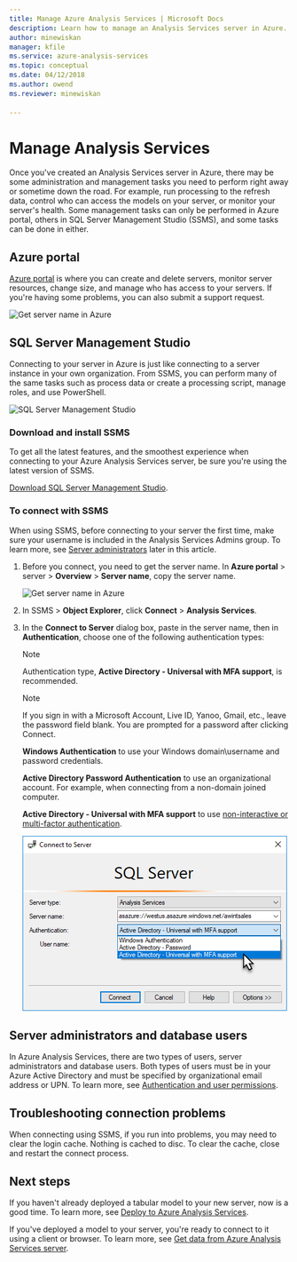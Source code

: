 ```yaml
---
title: Manage Azure Analysis Services | Microsoft Docs
description: Learn how to manage an Analysis Services server in Azure.
author: minewiskan
manager: kfile
ms.service: azure-analysis-services
ms.topic: conceptual
ms.date: 04/12/2018
ms.author: owend
ms.reviewer: minewiskan

---
```

# Manage Analysis Services
Once you've created an Analysis Services server in Azure, there may be some administration and management tasks you need to perform right away or sometime down the road. For example, run processing to the refresh data, control who can access the models on your server, or monitor your server's health. Some management tasks can only be performed in Azure portal, others in SQL Server Management Studio (SSMS), and some tasks can be done in either.

## Azure portal
[Azure portal](http://portal.azure.com/) is where you can create and delete servers, monitor server resources, change size, and manage who has access to your servers.  If you're having some problems, you can also submit a support request.

![Get server name in Azure](./media/analysis-services-manage/aas-manage-portal.png)

## SQL Server Management Studio
Connecting to your server in Azure is just like connecting to a server instance in your own organization. From SSMS, you can perform many of the same tasks such as process data or create a processing script, manage roles, and use PowerShell.
  
![SQL Server Management Studio](./media/analysis-services-manage/aas-manage-ssms.png)

### Download and install SSMS
To get all the latest features, and the smoothest experience when connecting to your Azure Analysis Services server, be sure you're using the latest version of SSMS. 

[Download SQL Server Management Studio](https://docs.microsoft.com/sql/ssms/download-sql-server-management-studio-ssms).


### To connect with SSMS
 When using SSMS, before connecting to your server the first time, make sure your username is included in the Analysis Services Admins group. To learn more, see [Server administrators](#server-administrators) later in this article.

1. Before you connect, you need to get the server name. In **Azure portal** > server > **Overview** > **Server name**, copy the server name.
   
    ![Get server name in Azure](./media/analysis-services-deploy/aas-deploy-get-server-name.png)
2. In SSMS > **Object Explorer**, click **Connect** > **Analysis Services**.
3. In the **Connect to Server** dialog box, paste in the server name, then in **Authentication**, choose one of the following authentication types:   
    > [!NOTE]
    > Authentication type, **Active Directory - Universal with MFA support**, is recommended.

    > [!NOTE]
    > If you sign in with a Microsoft Account, Live ID, Yanoo, Gmail, etc., leave the password field blank. You are prompted for a password after clicking Connect.

    **Windows Authentication** to use your Windows domain\username and password credentials.

    **Active Directory Password Authentication** to use an organizational account. For example, when connecting from a non-domain joined computer.

    **Active Directory - Universal with MFA support** to use [non-interactive or multi-factor authentication](../sql-database/sql-database-ssms-mfa-authentication.md). 
   
    ![Connect in SSMS](./media/analysis-services-manage/aas-manage-connect-ssms.png)

## Server administrators and database users
In Azure Analysis Services, there are two types of users, server administrators and database users. Both types of users must be in your Azure Active Directory and must be specified by organizational email address or UPN. To learn more, see [Authentication and user permissions](analysis-services-manage-users.md).


## Troubleshooting connection problems
When connecting using SSMS, if you run into problems, you may need to clear the login cache. Nothing is cached to disc. To clear the cache, close and restart the connect process. 

## Next steps
If you haven't already deployed a tabular model to your new server, now is a good time. To learn more, see [Deploy to Azure Analysis Services](analysis-services-deploy.md).

If you've deployed a model to your server, you're ready to connect to it using a client or browser. To learn more, see [Get data from Azure Analysis Services server](analysis-services-connect.md).


